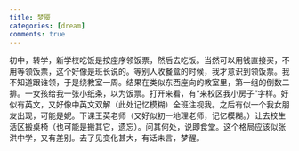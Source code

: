 ```yaml
---
title: 梦魇
categories: [dream]
comments: true
---
```

初中，转学，新学校吃饭是按座序领饭票，然后去吃饭。当然可以用钱直接买，不用等领饭票，这个好像是班长说的。等别人收餐盒的时候，我才意识到领饭票。我不知道跟谁领，于是绕教室一周。结果在类似东西座向的教室里，第一组的倒数二排。一女孩给我一张小纸条，以为饭票。打开来看，有“来校区我小房子”字样。好似有英文，又好像中英文双解（此处记忆模糊）全班注视我。之后有似一个我女朋友出现，可能是妮。下课王英老师（又好似初一地理老师，记忆模糊。）让去校生活区搬桌椅（也可能是搬其它，遗忘）。问其何处，说即食堂。这个格局应该似张洪中学，又有差别。去了见变化甚大，有话未言，梦醒。
